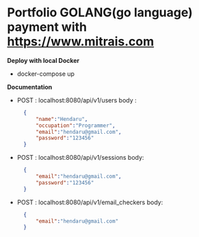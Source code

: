 # Portfolio GOLANG(go language) payment with https://www.mitrais.com

**Deploy with local Docker**
- docker-compose up

**Documentation**
- POST : localhost:8080/api/v1/users
  body : 
  ```json 
    {
        "name":"Hendaru",
        "occupation":"Programmer",
        "email":"hendaru@gmail.com",
        "password":"123456"
    }

- POST : localhost:8080/api/v1/sessions 
  body:
  ```json
    {
        "email":"hendaru@gmail.com",
        "password":"123456"
    }


- POST : localhost:8080/api/v1/email_checkers
  body:
  ```json
    {
        "email":"hendaru@gmail.com"
    }

